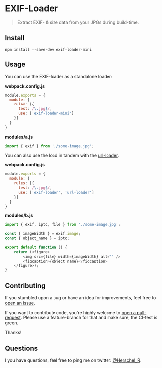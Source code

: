 EXIF-Loader
====

> Extract EXIF- & size data from your JPGs during build-time.

## Install

```
npm install --save-dev exif-loader-mini
```

## Usage

You can use the EXIF-loader as a standalone loader:

**webpack.config.js**
```js
module.exports = {
  module: {
    rules: [{
      test: /\.jpg$/,
      use: ['exif-loader-mini']
    }]
  }
}
```

**modules/a.js**
```js
import { exif } from './some-image.jpg';

```

You can also use the load in tandem with the [url-loader](https://github.com/webpack-contrib/url-loader).

**webpack.config.js**
```js
module.exports = {
  module: {
    rules: [{
      test: /\.jpg$/,
      use: ['exif-loader', 'url-loader']
    }]
  }
}
```

**modules/b.js**
```js
import { exif, iptc, file } from './some-image.jpg';

const { imageWidth } = exif.image;
const { object_name } = iptc;

export default function () {
    return (<figure>
        <img src={file} width={imageWidth} alt="" />
        <figcaption>{object_name}</figcaption>
    </figure>);
}
```

## Contributing

If you stumbled upon a bug or have an idea for improvements, feel free to [open an issue](https://github.com/herschel666/exif-loader/issues).

If you want to contribute code, you're highly welcome to [open a pull-request](https://github.com/herschel666/exif-loader/pulls). Please use a feature-branch for that and make sure, the CI-test is green.

Thanks!

## Questions

I you have questions, feel free to ping me on twitter: [@Herschel_R](https://twitter.com/Herschel_R).
